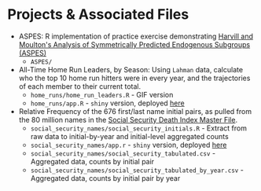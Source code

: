 # Projects & Associated Files

 - ASPES: R implementation of practice exercise demonstrating [Harvill and Moulton's Analysis of Symmetrically Predicted Endogenous Subgroups (ASPES)](https://ies.ed.gov/funding/grantsearch/details.asp?ID=1645)
   + `ASPES/`
 - All-Time Home Run Leaders, by Season: Using `Lahman` data, calculate who the top 10 home run hitters were in every year, and the trajectories of each member to their current total.
   + `home_runs/home_run_leaders.R` - GIF version
   + `home_runs/app.R` - `shiny` version, deployed [here](https://michaelchirico.shinyapps.io/home_runs/)
 - Relative Frequency of the 676 first/last name initial pairs, as pulled from the 80 million names in the [Social Security Death Index Master File](http://ssdmf.info/).
   + `social_security_names/social_security_initials.R` - Extract from raw data to initial-by-year and initial-level aggregated counts
   + `social_security_names/app.r` - `shiny` version, deployed [here](https://michaelchirico.shinyapps.io/social_security_names/)
   + `social_security_names/social_security_tabulated.csv` - Aggregated data, counts by initial pair
   + `social_security_names/social_security_tabulated_by_year.csv` - Aggregated data, counts by initial pair by year
